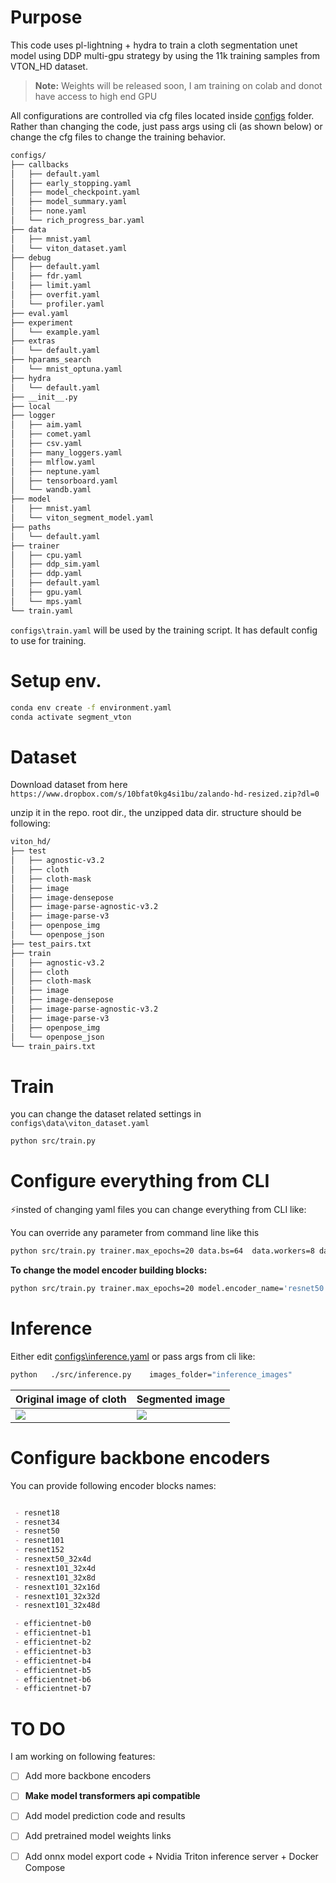
# Purpose 

This code uses pl-lightning + hydra to train a cloth segmentation unet model using DDP multi-gpu strategy by using the 11k training samples from VTON_HD dataset.


>**Note:** Weights will be released soon, I am training on colab and donot have access to high end GPU

All configurations are controlled via cfg files located inside [configs](configs) folder. Rather than changing the code, just pass args using cli (as shown below) or change the cfg files to change the training behavior.

```bash
configs/
├── callbacks
│   ├── default.yaml
│   ├── early_stopping.yaml
│   ├── model_checkpoint.yaml
│   ├── model_summary.yaml
│   ├── none.yaml
│   └── rich_progress_bar.yaml
├── data
│   ├── mnist.yaml
│   └── viton_dataset.yaml
├── debug
│   ├── default.yaml
│   ├── fdr.yaml
│   ├── limit.yaml
│   ├── overfit.yaml
│   └── profiler.yaml
├── eval.yaml
├── experiment
│   └── example.yaml
├── extras
│   └── default.yaml
├── hparams_search
│   └── mnist_optuna.yaml
├── hydra
│   └── default.yaml
├── __init__.py
├── local
├── logger
│   ├── aim.yaml
│   ├── comet.yaml
│   ├── csv.yaml
│   ├── many_loggers.yaml
│   ├── mlflow.yaml
│   ├── neptune.yaml
│   ├── tensorboard.yaml
│   └── wandb.yaml
├── model
│   ├── mnist.yaml
│   └── viton_segment_model.yaml
├── paths
│   └── default.yaml
├── trainer
│   ├── cpu.yaml
│   ├── ddp_sim.yaml
│   ├── ddp.yaml
│   ├── default.yaml
│   ├── gpu.yaml
│   └── mps.yaml
└── train.yaml

```


`configs\train.yaml` will be used by the training script. It has default config to use for training. 


# Setup env.

```bash
conda env create -f environment.yaml
conda activate segment_vton

```




# Dataset

Download dataset from here `https://www.dropbox.com/s/10bfat0kg4si1bu/zalando-hd-resized.zip?dl=0`

unzip it in the repo. root dir., the unzipped data dir. structure should be following:

```bash
viton_hd/
├── test
│   ├── agnostic-v3.2
│   ├── cloth
│   ├── cloth-mask
│   ├── image
│   ├── image-densepose
│   ├── image-parse-agnostic-v3.2
│   ├── image-parse-v3
│   ├── openpose_img
│   └── openpose_json
├── test_pairs.txt
├── train
│   ├── agnostic-v3.2
│   ├── cloth
│   ├── cloth-mask
│   ├── image
│   ├── image-densepose
│   ├── image-parse-agnostic-v3.2
│   ├── image-parse-v3
│   ├── openpose_img
│   └── openpose_json
└── train_pairs.txt

```





# Train 

you can change the dataset related settings in `configs\data\viton_dataset.yaml`


```bash
python src/train.py

```


# Configure everything from CLI

⚡insted of changing yaml files you can change everything from CLI like:


You can override any parameter from command line like this

```bash
python src/train.py trainer.max_epochs=20 data.bs=64  data.workers=8 data.paired_unpaired='unpaired'
```

**To change the model encoder building blocks:**

```bash
python src/train.py trainer.max_epochs=20 model.encoder_name='resnet50'
```


# Inference

Either edit [configs\inference.yaml](configs/inference.yaml) or pass args from cli like:

```bash
python   ./src/inference.py    images_folder="inference_images"
```


| Original image of cloth | Segmented image |
| ----------------------- | --------------- |
|  ![](inference_images\download.jpg)                       |     ![](results\download.jpg)            |



# Configure backbone encoders

You can provide following encoder blocks names:

```markdown

 - resnet18
 - resnet34
 - resnet50
 - resnet101
 - resnet152
 - resnext50_32x4d
 - resnext101_32x4d
 - resnext101_32x8d
 - resnext101_32x16d
 - resnext101_32x32d
 - resnext101_32x48d

 - efficientnet-b0
 - efficientnet-b1
 - efficientnet-b2
 - efficientnet-b3
 - efficientnet-b4
 - efficientnet-b5
 - efficientnet-b6
 - efficientnet-b7
```

# TO DO
I am working on following features:

 - [ ] Add more backbone encoders
 - [ ] **Make model transformers api compatible**
 - [ ] Add model prediction code and results
 - [ ] Add pretrained model weights links
 - [ ] Add onnx model export code + Nvidia Triton inference server + Docker Compose









